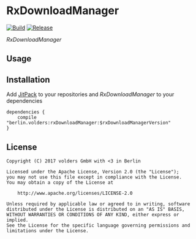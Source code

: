 RxDownloadManager
=================
[![Build][1]][2]
[![Release][3]][4]

*RxDownloadManager*


Usage
-----


Installation
------------

Add [JitPack][4] to your repositories and *RxDownloadManager* to your dependencies

    dependencies {
        compile "berlin.volders:rxDownloadManager:$rxDownloadManagerVersion"
    }


License
-------

    Copyright (C) 2017 volders GmbH with <3 in Berlin

    Licensed under the Apache License, Version 2.0 (the "License");
    you may not use this file except in compliance with the License.
    You may obtain a copy of the License at

        http://www.apache.org/licenses/LICENSE-2.0

    Unless required by applicable law or agreed to in writing, software
    distributed under the License is distributed on an "AS IS" BASIS,
    WITHOUT WARRANTIES OR CONDITIONS OF ANY KIND, either express or implied.
    See the License for the specific language governing permissions and
    limitations under the License.


  [1]: https://travis-ci.org/volders/RxDownloadManager.svg?branch=master
  [2]: https://travis-ci.org/volders/RxDownloadManager
  [3]: https://jitpack.io/v/berlin.volders/rxdownloadmanager.svg
  [4]: https://jitpack.io/#berlin.volders/rxdownloadmanager
